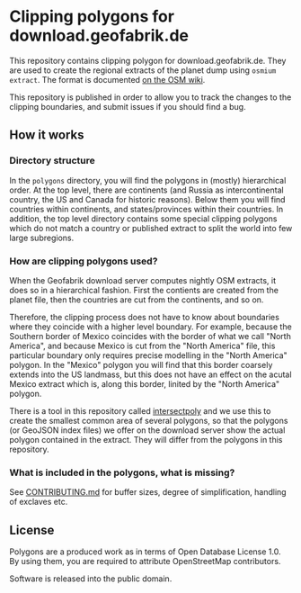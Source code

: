 # Clipping polygons for download.geofabrik.de

This repository contains clipping polygon for download.geofabrik.de.
They are used to create the regional extracts of the planet dump using `osmium extract`.
The format is documented [on the OSM wiki](https://wiki.openstreetmap.org/wiki/Osmosis/Polygon_Filter_File_Format).

This repository is published in order to allow you to track the changes
to the clipping boundaries, and submit issues if you should find a bug.

## How it works

### Directory structure

In the `polygons` directory, you will find the polygons in (mostly) hierarchical order.
At the top level, there are continents (and Russia as intercontinental country, the US and Canada for historic reasons).
Below them you will find countries within continents, and states/provinces within their countries.
In addition, the top level directory contains some special clipping polygons which do not match a country or published extract
to split the world into few large subregions.

### How are clipping polygons used?

When the Geofabrik download server computes nightly OSM extracts, it does
so in a hierarchical fashion. First the contients are created from the planet
file, then the countries are cut from the continents, and so on.

Therefore, the clipping process does not have to know about boundaries where
they coincide with a higher level boundary. For example, because the
Southern border of Mexico coincides with the border of what we call 
"North America", and because Mexico is cut from the "North America" file,
this particular boundary only requires precise modelling in the 
"North America" polygon. In the "Mexico" polygon you will find that this
border coarsely extends into the US landmass, but this does not have an 
effect on the acutal Mexico extract which is, along this border, linited
by the "North America" polygon.

There is a tool in this repository called [intersectpoly](tools/intersectpoly.cc) and we use this to create the smallest common area of several polygons, 
so that the polygons (or GeoJSON index files) we offer on the download
server show the actual polygon contained in the extract. They will differ
from the polygons in this repository.

### What is included in the polygons, what is missing?

See [CONTRIBUTING.md](CONTRIBUTING.md) for buffer sizes, degree of simplification, handling of exclaves etc.

## License

Polygons are a produced work as in terms of Open Database License 1.0. By using them, you are required to attribute OpenStreetMap contributors.

Software is released into the public domain.
